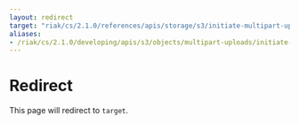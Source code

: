 ```yaml
---
layout: redirect
target: "riak/cs/2.1.0/references/apis/storage/s3/initiate-multipart-upload"
aliases:
- /riak/cs/2.1.0/developing/apis/s3/objects/multipart-uploads/initiate-multipart-upload
---
```


# Redirect

This page will redirect to `target`.

